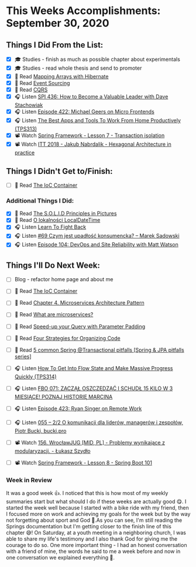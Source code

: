 # This Weeks Accomplishments: September 30, 2020

## Things I Did From the List:

- [x] 🎓 Studies - finish as much as possible chapter about experimentals
- [x] 🎓 Studies - read whole thesis and send to promoter
- [x] 📗 Read [Mapping Arrays with Hibernate](https://thorben-janssen.com/mapping-arrays-with-hibernate/)
- [x] 📗 Read [Event Sourcing](https://martinfowler.com/eaaDev/EventSourcing.html)
- [x] 📗 Read [CQRS](https://martinfowler.com/bliki/CQRS.html)
- [x] 🎧 Listen [SPI 436: How to Become a Valuable Leader with Dave Stachowiak](https://www.smartpassiveincome.com/podcasts/become-valuable-leader-dave-stachowiak/)
- [x] 🎧 Listen [Episode 422: Michael Geers on Micro Frontends](https://www.se-radio.net/2020/08/episode-422-michael-geers-on-micro-frontends/)
- [x] 🎧 Listen [The Best Apps and Tools To Work From Home Productively (TPS313)](https://www.asianefficiency.com/podcast/313-work-from-home/)
- [x] 📽️ Watch [Spring Framework - Lesson 7 - Transaction isolation](https://youtu.be/QzyucYRGRlk)
- [x] 📽️ Watch [ITT 2018 - Jakub Nabrdalik - Hexagonal Architecture in practice](https://youtu.be/sOaS83Ir8Ck)

## Things I Didn't Get to/Finish:

- [ ] 📗 Read [The IoC Container](https://docs.spring.io/spring/docs/current/spring-framework-reference/core.html#beans)

### Additional Things I Did:

- [x] 📗 Read [The S.O.L.I.D Principles in Pictures](https://medium.com/backticks-tildes/the-s-o-l-i-d-principles-in-pictures-b34ce2f1e898)
- [x] 📗 Read [O lokalności LocalDateTime](https://detektywi.it/2020/08/o-lokalnosci-localdatetime/)
- [x] 🎧 Listen [Learn To Fight Back](https://youtu.be/NrugcB4Ocb8)
- [x] 🎧 Listen [#69 Czym jest upadłość konsumencka? – Marek Sadowski](https://generali-investments.pl/contents/display-article/klient-indywidualny/69-czym-jest-upadlosc-konsumencka-marek-sadowski)
- [x] 🎧 Listen [Episode 104: DevOps and Site Reliability with Matt Watson](https://www.programmingthrowdown.com/2020/08/episode-104-devops-and-site-reliability.html)

## Things I'll Do Next Week:

- [ ] Blog - refactor home page and about me
- [ ] 📗 Read [The IoC Container](https://docs.spring.io/spring/docs/current/spring-framework-reference/core.html#beans)
- [ ] 📗 Read [Chapter 4. Microservices Architecture Pattern](https://learning.oreilly.com/library/view/software-architecture-patterns/9781491971437/ch04.html)
- [ ] 📗 Read [What are microservices?](https://microservices.io/index.html)
- [ ] 📗 Read [Speed-up your Query with Parameter Padding](https://thorben-janssen.com/parameter-padding/)
- [ ] 📗 Read [Four Strategies for Organizing Code](https://medium.com/@msandin/strategies-for-organizing-code-2c9d690b6f33)
- [ ] 📗 Read [5 common Spring @Transactional pitfalls [Spring & JPA pitfalls series]](https://codete.com/blog/5-common-spring-transactional-pitfalls/)
- [ ] 🎧 Listen [How To Get Into Flow State and Make Massive Progress Quickly (TPS314)](https://www.asianefficiency.com/podcast/314-flow-state/)
- [ ] 🎧 Listen [FBO 071: ZACZĄŁ OSZCZĘDZAĆ I SCHUDŁ 15 KILO W 3 MIESIĄCE! POZNAJ HISTORIĘ MARCINA](https://marciniwuc.com/fbo-071-zaczal-oszczedzac-i-schudl-15-kilo-w-3-miesiace/)
- [ ] 🎧 Listen [Episode 423: Ryan Singer on Remote Work](https://www.se-radio.net/2020/08/episode-423-ryan-singer-on-remote-work/)
- [ ] 🎧 Listen [055 – 2/2 O komunikacji dla liderów, managerów i zespołów, Piotr Bucki, bucki.pro](https://piotrbucki.pl/055)
- [ ] 📽️ Watch [156. WrocławJUG [MID, PL] - Problemy wynikające z modularyzacji. - Łukasz Szydło](https://youtu.be/JJXmgCx_wh0)
- [ ] 📽️ Watch [Spring Framework - Lesson 8 - Spring Boot 101](https://youtu.be/kVlYg95d_5s)


### Week in Review
It was a good week 👍. I noticed that this is how most of my weekly summaries start but what should I do if these weeks are actually good 😋. I started the week well because I started with a bike ride with my friend, then I focused more on work and achieving my goals for the week but by the way not forgetting about sport and God 👊.As you can see, I'm still reading the Springs documentation but I'm getting closer to the finish line of this chapter 😅! On Saturday, at a youth meeting in a neighboring church, I was able to share my life's testimony and I also thank God for giving me the courage to do so. One more important thing - I had an honest conversation with a friend of mine, the words he said to me a week before and now in one conversation we explained everything 💪.
